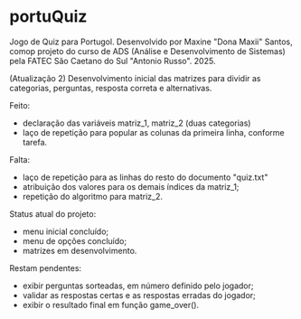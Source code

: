# portuQuiz
Jogo de Quiz para Portugol.
Desenvolvido por Maxine "Dona Maxii" Santos, comop projeto do curso de ADS (Análise e Desenvolvimento de Sistemas) pela FATEC São Caetano do Sul "Antonio Russo". 2025.

(Atualização 2)
Desenvolvimento inicial das matrizes para dividir as categorias, perguntas, resposta correta e alternativas.

Feito: 
- declaração das variáveis matriz_1, matriz_2 (duas categorias)
- laço de repetição para popular as colunas da primeira linha, conforme tarefa.

Falta:
- laço de repetição para as linhas do resto do documento "quiz.txt"
- atribuição dos valores para os demais índices da matriz_1;
- repetição do algoritmo para matriz_2.

Status atual do projeto:
- menu inicial concluído;
- menu de opções concluído;
- matrizes em desenvolvimento.

Restam pendentes:
- exibir perguntas sorteadas, em número definido pelo jogador;
- validar as respostas certas e as respostas erradas do jogador;
- exibir o resultado final em função game_over().
